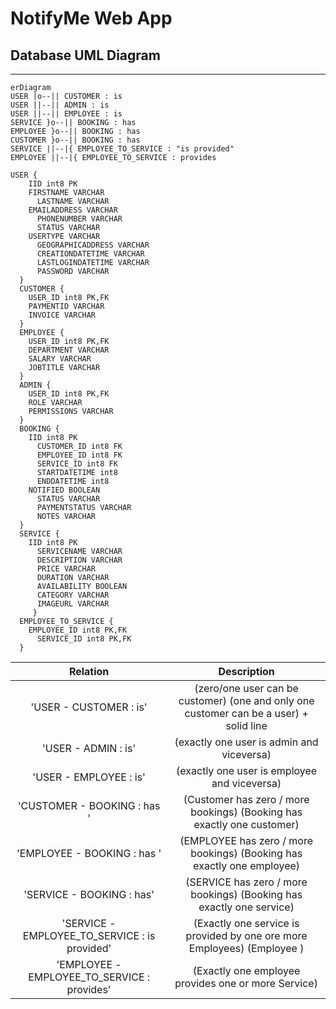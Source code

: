 # NotifyMe Web App
## Database UML Diagram
---
```mermaid
erDiagram
USER |o--|| CUSTOMER : is
USER ||--|| ADMIN : is
USER ||--|| EMPLOYEE : is
SERVICE }o--|| BOOKING : has
EMPLOYEE }o--|| BOOKING : has
CUSTOMER }o--|| BOOKING : has
SERVICE ||--|{ EMPLOYEE_TO_SERVICE : "is provided"
EMPLOYEE ||--|{ EMPLOYEE_TO_SERVICE : provides

USER {
    IID int8 PK
    FIRSTNAME VARCHAR 
	  LASTNAME VARCHAR
    EMAILADDRESS VARCHAR
	  PHONENUMBER VARCHAR
	  STATUS VARCHAR
    USERTYPE VARCHAR
	  GEOGRAPHICADDRESS VARCHAR
	  CREATIONDATETIME VARCHAR
	  LASTLOGINDATETIME VARCHAR
	  PASSWORD VARCHAR
  }
  CUSTOMER {
    USER_ID int8 PK,FK
    PAYMENTID VARCHAR
    INVOICE VARCHAR 
  }
  EMPLOYEE {
    USER_ID int8 PK,FK
    DEPARTMENT VARCHAR
    SALARY VARCHAR
    JOBTITLE VARCHAR
  }
  ADMIN {
    USER_ID int8 PK,FK
    ROLE VARCHAR
    PERMISSIONS VARCHAR
  }
  BOOKING {
    IID int8 PK
	  CUSTOMER_ID int8 FK
	  EMPLOYEE_ID int8 FK
	  SERVICE_ID int8 FK
	  STARTDATETIME int8 
	  ENDDATETIME int8
    NOTIFIED BOOLEAN
	  STATUS VARCHAR
	  PAYMENTSTATUS VARCHAR 
	  NOTES VARCHAR
  }
  SERVICE {
    IID int8 PK
	  SERVICENAME VARCHAR
	  DESCRIPTION VARCHAR
	  PRICE VARCHAR 
	  DURATION VARCHAR 
	  AVAILABILITY BOOLEAN
	  CATEGORY VARCHAR 
	  IMAGEURL VARCHAR 
	 }
  EMPLOYEE_TO_SERVICE {
    EMPLOYEE_ID int8 PK,FK
	  SERVICE_ID int8 PK,FK
  }

 ```


 Relation                                     | Description                                                                                  
:--------------------------------------------:|:--------------------------------------------------------------------------------------------:
 'USER \- CUSTOMER : is'                      | \(zero/one user can be customer\) \(one and only one customer can be a user\) \+ solid line  
 'USER \- ADMIN : is'                         | \(exactly one user is admin and viceversa\)                                                  
 'USER \- EMPLOYEE : is'                      | \(exactly one user is employee and viceversa\)                                               
 'CUSTOMER \- BOOKING : has '                 | \(Customer has zero / more bookings\) \(Booking has exactly one customer\)                   
 'EMPLOYEE \- BOOKING : has '                 | \(EMPLOYEE has zero / more bookings\) \(Booking has exactly one employee\)                   
 'SERVICE \- BOOKING : has'                   | \(SERVICE has zero / more bookings\) \(Booking has exactly one service\)                     
 'SERVICE \- EMPLOYEE\_TO\_SERVICE : is provided' | \(Exactly one service is provided by one ore more Employees\) \(Employee \)                  
 'EMPLOYEE \- EMPLOYEE\_TO\_SERVICE : provides'   | \(Exactly one employee provides one or more Service\)                                        


